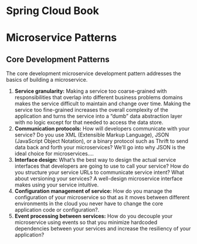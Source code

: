 # Spring Cloud Book

<h1>Microservice Patterns</h1>

<h2>Core Development Patterns</h2>
<p>
  The core development microservice development pattern addresses the basics of building a microservice.
</p>
<ol>
  <li>
    <b>Service granularity:</b> Making a service
      too coarse-grained with responsibilities that overlap into different business 
      problems domains makes the service difficult to maintain and change over time. 
      Making the service too fine-grained increases the overall complexity of the 
      application and turns the service into a “dumb” data abstraction layer with no 
      logic except for that needed to access the data store.
  </li>
  <li>
    <b>Communication protocols:</b> How will developers communicate with your service?
       Do you use XML (Extensible Markup Language), JSON (JavaScript Object Notation), 
       or a binary protocol such as Thrift to send data back and forth your microservices?
       We’ll go into why JSON is the ideal choice for microservices....   
  </li>
  <li>
    <b>Interface design:</b> What’s the best way to design the actual service interfaces that
    developers are going to use to call your service? How do you structure your service URLs 
    to communicate service intent? What about versioning your services?
    A well-design microservice interface makes using your service intuitive.   
  </li>
  <li>
    <b>Configuration management of service:</b> How do you manage the configuration of
    your microservice so that as it moves between different environments in the
    cloud you never have to change the core application code or configuration?.   
  </li>
  <li>
    <b>Event processing between services:</b> How do you decouple your microservice using
    events so that you minimize hardcoded dependencies between your services
    and increase the resiliency of your application?   
  </li>
</ol>
